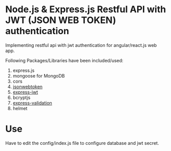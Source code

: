 # Node.js & Express.js Restful API with JWT (JSON WEB TOKEN) authentication

Implementing restful api with jwt authentication for angular/react.js web app.

Following Packages/Libraries have been included/used:

 1) express.js
 2) mongoose for MongoDB
 3) cors
 4) <a href="https://github.com/auth0/node-jsonwebtoken" target="_blank">jsonwebtoken</a>
 5) <a href="https://github.com/auth0/express-jwt" target="_blank">express-jwt</a>
 6) bcryptjs
 7) <a href="https://github.com/AndrewKeig/express-validation" target="_blank">express-validation</a>
 8) helmet
 

 # Use
 
 Have to edit the config/index.js file to configure database and jwt secret. 
 